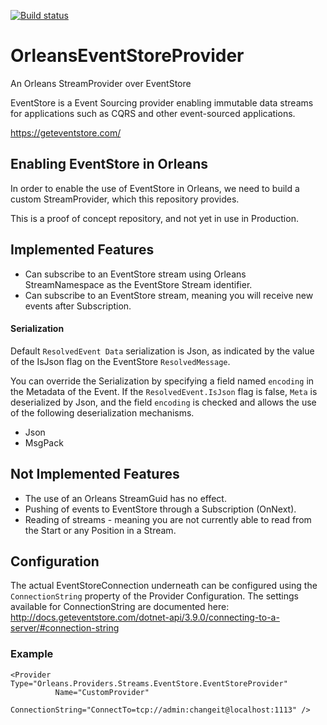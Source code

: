 [![Build status](https://ci.appveyor.com/api/projects/status/yre5br5sj57trjxj/branch/master?svg=true)](https://ci.appveyor.com/project/jamescarter-le/orleanseventstoreprovider/branch/master)

# OrleansEventStoreProvider
An Orleans StreamProvider over EventStore

EventStore is a Event Sourcing provider enabling immutable data streams for applications such as CQRS and other event-sourced applications.

https://geteventstore.com/

## Enabling EventStore in Orleans

In order to enable the use of EventStore in Orleans, we need to build a custom StreamProvider, which this repository provides.

This is a proof of concept repository, and not yet in use in Production.

## Implemented Features
- Can subscribe to an EventStore stream using Orleans StreamNamespace as the EventStore Stream identifier.
- Can subscribe to an EventStore stream, meaning you will receive new events after Subscription.

#### Serialization
Default `ResolvedEvent Data` serialization is Json, as indicated by the value of the IsJson flag on the EventStore `ResolvedMessage`.

You can override the Serialization by specifying a field named `encoding` in the Metadata of the Event.
If the `ResolvedEvent.IsJson` flag is false, `Meta` is deserialized by Json, and the field `encoding` is checked and allows the use of the following deserialization mechanisms.
- Json
- MsgPack


## Not Implemented Features
- The use of an Orleans StreamGuid has no effect.
- Pushing of events to EventStore through a Subscription (OnNext).
- Reading of streams - meaning you are not currently able to read from the Start or any Position in a Stream.



## Configuration

The actual EventStoreConnection underneath can be configured using the `ConnectionString` property of the Provider Configuration.
The settings available for ConnectionString are documented here: http://docs.geteventstore.com/dotnet-api/3.9.0/connecting-to-a-server/#connection-string

### Example
```
<Provider Type="Orleans.Providers.Streams.EventStore.EventStoreProvider"
          Name="CustomProvider"
          ConnectionString="ConnectTo=tcp://admin:changeit@localhost:1113" />
```
